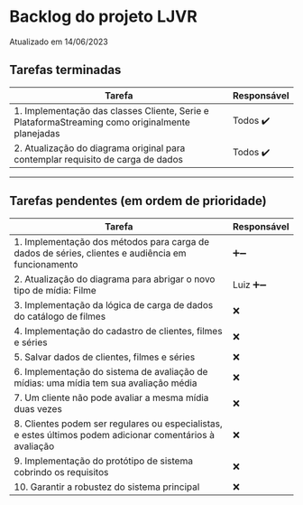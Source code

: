 # Backlog do projeto LJVR
Atualizado em 14/06/2023

## Tarefas terminadas

| Tarefa      | Responsável |
| ----------- | ----------- |
| 1. Implementação das classes Cliente, Serie e PlataformaStreaming como originalmente planejadas      | Todos  ✔️     |
| 2. Atualização do diagrama original para contemplar requisito de carga de dados   | Todos ✔️       |

----

## Tarefas pendentes (em ordem de prioridade)

| Tarefa      | Responsável |
| ----------- | ----------- |
| 1. Implementação dos métodos para carga de dados de séries, clientes e audiência em funcionamento      |  ➕➖     |
| 2. Atualização do diagrama para abrigar o novo tipo de mídia: Filme   | Luiz  ➕➖    |
| 3. Implementação da lógica de carga de dados do catálogo de filmes |  ❌ | 
| 4. Implementação do cadastro de clientes, filmes e séries |  ❌ | 
| 5. Salvar dados de clientes, filmes e séries |  ❌ | 
| 6. Implementação do sistema de avaliação de mídias: uma mídia tem sua avaliação média |  ❌ | 
| 7. Um cliente não pode avaliar a mesma mídia duas vezes |  ❌ | 
| 8. Clientes podem ser regulares ou especialistas, e estes últimos podem adicionar comentários à avaliação |  ❌ | 
| 9. Implementação do protótipo de sistema cobrindo os requisitos |  ❌ | 
| 10. Garantir a robustez do sistema principal |  ❌ | 


